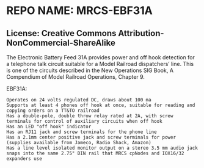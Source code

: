 # REPO NAME: MRCS-EBF31A
## License: Creative Commons Attribution-NonCommercial-ShareAlike



The Electronic Battery Feed 31A provides power and off hook detection for a telephone talk circuit suitable for a Model Railroad dispatchers’ line. This is one of the circuits described in the New Operations SIG Book, A Compendium of Model Railroad Operations, Chapter 9.

EBF31A:

    Operates on 24 volts regulated DC, draws about 100 ma
    Supports at least 4 phones off hook at once, suitable for reading and copying orders on a TT&TO railroad
    Has a double-pole, double throw relay rated at 2A, with screw terminals for control of auxiliary circuits when off hook
    Has an LED "off hook" indicator
    Has an RJ11 jack and screw terminals for the phone line
    Has a 2.1mm center positive jack and screw terminals for power (supplies available from Jameco, Radio Shack, Amazon)
    Has a line level isolated monitor output on a stereo 3.5 mm audio jack
    snaps into the same 2.75" DIN rail that MRCS cpNodes and IOX16/32 expanders use

